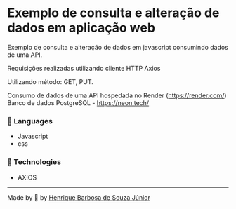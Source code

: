 # Exemplo de consulta e alteração de dados em aplicação web 

Exemplo de consulta e alteração de dados em javascript consumindo dados de uma API.

Requisições realizadas utilizando cliente HTTP Axios

Utilizando método: GET, PUT.
 
 
Consumo de dados de uma API hospedada no Render (https://render.com/) 
Banco de dados PostgreSQL - https://neon.tech/ 

 ### 📒 Languages
  * Javascript
  * css
  
 ### 📡 Technologies
  * AXIOS

   

  ---
 Made by 💙 by [Henrique Barbosa de Souza Júnior](https://github.com/HenriqueBarbosaSJr)